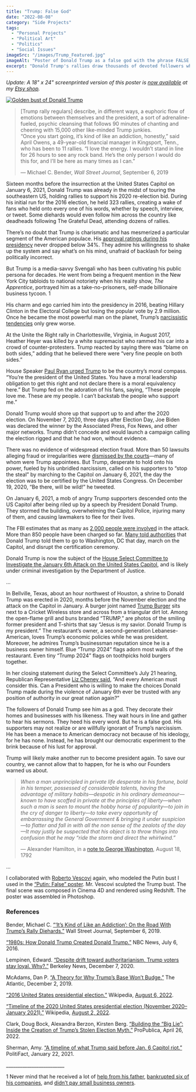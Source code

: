 ```yaml
---
title: "Trump: False God"
date: "2022-08-08"
category: "Side Projects"
tags:
  - "Personal Projects"
  - "Political Art"
  - "Politics"
  - "Social Issues"
imageSrc: "/images/Trump_Featured.jpg"
imageAlt: "Poster of Donald Trump as a false god with the phrase FALSE GOD"
excerpt: "Donald Trump's rallies draw thousands of devoted followers who wait hours to see him speak, creating an almost religious fervor among his base. This cult-like devotion inspired me to design a poster depicting him as a false idol."
---
```


_Update: A 18" x 24" screenprinted version of this poster is [now available](https://www.etsy.com/listing/1862625391/anti-donald-trump-poster-trump-as-a) at my [Etsy shop](https://www.etsy.com/shop/RogerWongDesign)._

[![Golden bust of Donald Trump](/images/Trump_False_God_Roger_Wong.jpg)](/images/Trump_False_God_Roger_Wong.jpg)

> \[Trump rally regulars\] describe, in different ways, a euphoric flow of emotions between themselves and the president, a sort of adrenaline-fueled, psychic cleansing that follows 90 minutes of chanting and cheering with 15,000 other like-minded Trump junkies.  
> “Once you start going, it’s kind of like an addiction, honestly,” said April Owens, a 49-year-old financial manager in Kingsport, Tenn., who has been to 11 rallies. “I love the energy. I wouldn’t stand in line for 26 hours to see any rock band. He’s the only person I would do this for, and I’ll be here as many times as I can.”
> 
> — Michael C. Bender, _Wall Street Journal_, September 6, 2019

Sixteen months before the insurrection at the United States Capitol on January 6, 2021, Donald Trump was already in the midst of touring the southeastern US, holding rallies to support his 2020 re-election bid. During his initial run for the 2016 election, he held 323 rallies, creating a wake of fans who held onto every one of his words, whether by speech, interview, or tweet. Some diehards would even follow him across the country like deadheads following The Grateful Dead, attending dozens of rallies.

There’s no doubt that Trump is charismatic and has mesmerized a particular segment of the American populace. His [approval ratings during his presidency](https://news.gallup.com/poll/203198/presidential-approval-ratings-donald-trump.aspx) never dropped below 34%. They admire his willingness to shake up the system and say what’s on his mind, unafraid of backlash for being politically incorrect. 

But Trump is a media-savvy Svengali who has been cultivating his public persona for decades. He went from being a frequent mention in the New York City tabloids to national notoriety when his reality show, _The Apprentice_, portrayed him as a take-no-prisoners, self-made billionaire business tycoon. 1  

His charm and ego carried him into the presidency in 2016, beating Hillary Clinton in the Electoral College but losing the popular vote by 2.9 million. Once he became the most powerful man on the planet, Trump’s [narcissistic tendencies](https://www.theatlantic.com/ideas/archive/2019/10/george-conway-trump-unfit-office/599128/) only grew worse. 

At the Unite the Right rally in Charlottesville, Virginia, in August 2017, Heather Heyer was killed by a white supremacist who rammed his car into a crowd of counter-protesters. Trump reacted by saying there was “blame on both sides,” adding that he believed there were “very fine people on both sides.”

House Speaker [Paul Ryan urged Trump](https://thehill.com/homenews/news/572531-paul-ryan-researched-narcissistic-personality-disorder-after-trump-win-book/) to be the country’s moral compass. “You’re the president of the United States. You have a moral leadership obligation to get this right and not declare there is a moral equivalency here.” But Trump fed on the adoration of his fans, saying, “These people love me. These are my people. I can’t backstab the people who support me.”

Donald Trump would shore up that support up to and after the 2020 election. On November 7, 2020, three days after Election Day, Joe Biden was declared the winner by the Associated Press, Fox News, and other major networks. Trump didn’t concede and would launch a campaign calling the election rigged and that he had won, without evidence.

There was no evidence of widespread election fraud. More than 50 lawsuits alleging fraud or irregularities were [dismissed by the courts](https://www.reuters.com/article/us-usa-election-voting-rules-insight-idUSKBN28V1DN)—many of whom were Trump appointees. But Trump, desperate to hold onto his power, fueled by his unbridled narcissism, called on his supporters to “stop the steal” by marching to the Capitol on January 6, 2021, the day the election was to be certified by the United States Congress. On December 19, 2020, “Be there, will be wild!” he tweeted.

On January 6, 2021, a mob of angry Trump supporters descended onto the US Capitol after being riled up by a speech by President Donald Trump. They stormed the building, overwhelming the Capitol Police, injuring many of them, and causing lawmakers to flee for their lives. 

The FBI estimates that as many as [2,000 people were involved](https://www.npr.org/2021/02/09/965472049/the-capitol-siege-the-arrested-and-their-stories) in the attack. More than 850 people have been charged so far. [Many told authorities](https://www.usatoday.com/story/news/politics/2022/08/06/jan-6-hearings-stephen-ayres/10058283002/?gnt-cfr=1) that Donald Trump told them to go to Washington, DC that day, march on the Capitol, and disrupt the certification ceremony.

Donald Trump is now the subject of the [House Select Committee to Investigate the January 6th Attack on the United States Capitol](https://january6th.house.gov/), and is likely under criminal investigation by the Department of Justice.

…

In Bellville, Texas, about an hour northwest of Houston, a shrine to Donald Trump was erected in 2020, months before the November election and the attack on the Capitol in January. A burger joint named [Trump Burger](https://www.houstonchronicle.com/food-culture/article/What-s-the-deal-with-that-Trump-Burger-place-in-17326767.php) sits next to a Cricket Wireless store and across from a triangular dirt lot. Among the open-flame grill and buns branded “TRUMP,” are photos of the smiling former president and T-shirts that say “Jesus is my savior. Donald Trump is my president.” The restaurant’s owner, a second-generation Lebanese-American, loves Trump’s economic policies while he was president. Moreover, he admires Trump’s businessman reputation since he is a business owner himself. Blue “Trump 2024” flags adorn most walls of the restaurant. Even tiny “Trump 2024” flags on toothpicks hold burgers together. 

In her closing statement during the Select Committee’s July 21 hearing, Republican Representative [Liz Cheney said](https://cheney.house.gov/2022/07/21/cheney-closing-statement-at-select-committees-eighth-public-hearing/), “And every American must consider this. Can a President who is willing to make the choices Donald Trump made during the violence of January 6th ever be trusted with any position of authority in our great nation again?”

The followers of Donald Trump see him as a god. They decorate their homes and businesses with his likeness. They wait hours in line and gather to hear his sermons. They heed his every word. But he is a false god. His supporters may not realize or are willfully ignorant of Trump’s narcissism. He has been a menace to American democracy not because of his ideology, for he has none. Instead, he has brought our democratic experiment to the brink because of his lust for approval.

Trump will likely make another run to become president again. To save our country, we cannot allow that to happen, for he is who our Founders warned us about.

> _When a man unprincipled in private life desperate in his fortune, bold in his temper, possessed of considerable talents, having the advantage of military habits—despotic in his ordinary demeanour—known to have scoffed in private at the principles of liberty—when such a man is seen to mount the hobby horse of popularity—to join in the cry of danger to liberty—to take every opportunity of embarrassing the General Government & bringing it under suspicion—to flatter and fall in with all the non sense of the zealots of the day—It may justly be suspected that his object is to throw things into confusion that he may “ride the storm and direct the whirlwind.”_
> 
> — Alexander Hamilton, in a [note to George Washington](https://founders.archives.gov/documents/Hamilton/01-12-02-0184-0002), August 18, 1792

...

I collaborated with [Roberto Vescovi](https://roberto_vescovi.artstation.com/) again, who modeled the Putin bust I used in the [“Putin: False” poster](https://rogerwong.me/posts/putin-false/). Mr. Vescovi sculpted the Trump bust. The final scene was composed in Cinema 4D and rendered using Redshift. The poster was assembled in Photoshop. 

### References

Bender, Michael C. [“‘It’s Kind of Like an Addiction’: On the Road With Trump’s Rally Diehards.”](https://www.wsj.com/articles/its-kind-of-like-an-addiction-on-the-road-with-trumps-rally-diehards-11567762200?st=w649wfe2ycjukyr&reflink=desktopwebshare_permalink) Wall Street Journal, September 6, 2019.

[“1980s: How Donald Trump Created Donald Trump.”](https://www.youtube.com/watch?v=_FLo14GMYos) NBC News, July 6, 2016.

Lempinen, Edward. [“Despite drift toward authoritarianism, Trump voters stay loyal. Why?.”](https://news.berkeley.edu/2020/12/07/despite-drift-toward-authoritarianism-trump-voters-stay-loyal-why/) Berkeley News, December 7, 2020.

McAdams, Dan P. [“A Theory for Why Trump’s Base Won’t Budge.”](https://www.theatlantic.com/ideas/archive/2019/12/how-narcissists-wear-out-their-welcome/602446/) The Atlantic, December 2, 2019. 

[“2016 United States presidential election.”](https://en.wikipedia.org/wiki/2016_United_States_presidential_election) Wikipedia, [August 6, 2022](https://en.wikipedia.org/w/index.php?title=2016_United_States_presidential_election&oldid=1102756718).

[“Timeline of the 2020 United States presidential election (November 2020–January 2021).”](https://en.wikipedia.org/wiki/Timeline_of_the_2020_United_States_presidential_election_(November_2020%E2%80%93January_2021)) Wikipedia, [August 2, 2022](https://en.wikipedia.org/w/index.php?title=Timeline_of_the_2020_United_States_presidential_election_(November_2020%E2%80%93January_2021)&oldid=1102004020).

Clark, Doug Bock, Alexandra Berzon, Kirsten Berg. [“Building the “Big Lie”: Inside the Creation of Trump’s Stolen Election Myth.”](https://www.propublica.org/article/big-lie-trump-stolen-election-inside-creation) ProPublica, April 26, 2022.

Sherman, Amy. [“A timeline of what Trump said before Jan. 6 Capitol riot.”](https://www.politifact.com/article/2021/jan/11/timeline-what-trump-said-jan-6-capitol-riot/) PolitiFact, January 22, 2021.

\_\_\_\_\_\_\_\_\_\_\_\_\_\_\_\_\_\_\_\_\_\_\_\_\_

1 Never mind that he received a lot of [help from his father](https://www.nytimes.com/interactive/2018/10/02/us/politics/donald-trump-tax-schemes-fred-trump.html), [bankrupted six of his companies](https://www.politifact.com/factchecks/2016/jun/21/hillary-clinton/yep-donald-trumps-companies-have-declared-bankrupt/), and [didn’t pay small business owners](https://www.usatoday.com/story/news/politics/elections/2016/06/09/donald-trump-unpaid-bills-republican-president-laswuits/85297274/).
